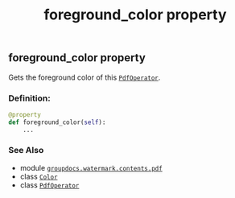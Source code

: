﻿---
title: foreground_color property
second_title: GroupDocs.Watermark for Python via .NET API References
description: 
type: docs
url: /python-net/groupdocs.watermark.contents.pdf/pdfoperator/foreground_color/
is_root: false
weight: 30
---

## foreground_color property


Gets the foreground color of this [`PdfOperator`](/watermark/python-net/groupdocs.watermark.contents.pdf/pdfoperator).
### Definition:
```python
@property
def foreground_color(self):
    ...
```

### See Also
* module [`groupdocs.watermark.contents.pdf`](../../)
* class [`Color`](/watermark/python-net/groupdocs.watermark.watermarks/color)
* class [`PdfOperator`](/watermark/python-net/groupdocs.watermark.contents.pdf/pdfoperator)
